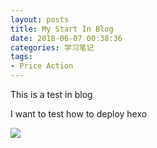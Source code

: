 ```yaml
---
layout: posts
title: My Start In Blog
date: 2018-06-07 00:38:36
categories: 学习笔记
tags: 
- Price Action
---
```


This is a test in blog

I want to test how to deploy hexo

![](/images/test.jpg)


